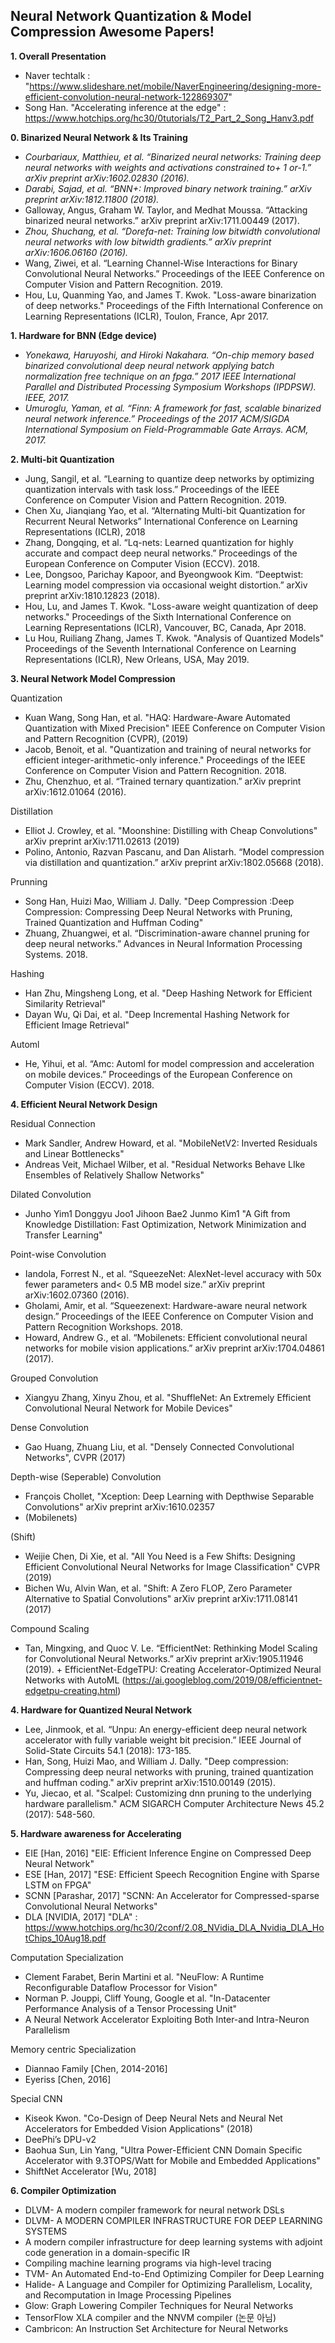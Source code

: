 ## Neural Network Quantization & Model Compression Awesome Papers!

**1. Overall Presentation**
 - Naver techtalk : "https://www.slideshare.net/mobile/NaverEngineering/designing-more-efficient-convolution-neural-network-122869307"
 - Song Han. "Accelerating inference at the edge" : https://www.hotchips.org/hc30/0tutorials/T2_Part_2_Song_Hanv3.pdf
 

**0. Binarized Neural Network & Its Training**
 - *Courbariaux, Matthieu, et al. “Binarized neural networks: Training deep neural networks with weights and activations constrained to+ 1 or-1.” arXiv preprint arXiv:1602.02830 (2016).*
 - *Darabi, Sajad, et al. “BNN+: Improved binary network training.” arXiv preprint arXiv:1812.11800 (2018).*
 - Galloway, Angus, Graham W. Taylor, and Medhat Moussa. “Attacking binarized neural networks.” arXiv preprint arXiv:1711.00449 (2017).
 - *Zhou, Shuchang, et al. “Dorefa-net: Training low bitwidth convolutional neural networks with low bitwidth gradients.” arXiv preprint arXiv:1606.06160 (2016).*  
 - Wang, Ziwei, et al. “Learning Channel-Wise Interactions for Binary Convolutional Neural Networks.” Proceedings of the IEEE Conference on Computer Vision and Pattern Recognition. 2019.
 - Hou, Lu, Quanming Yao, and James T. Kwok. "Loss-aware binarization of deep networks." Proceedings of the Fifth International Conference on Learning Representations (ICLR), Toulon, France, Apr 2017.

**1. Hardware for BNN (Edge device)**
 - *Yonekawa, Haruyoshi, and Hiroki Nakahara. “On-chip memory based binarized convolutional deep neural network applying batch normalization free technique on an fpga.” 2017 IEEE International Parallel and Distributed Processing Symposium Workshops (IPDPSW). IEEE, 2017.* 
 - *Umuroglu, Yaman, et al. “Finn: A framework for fast, scalable binarized neural network inference.” Proceedings of the 2017 ACM/SIGDA International Symposium on Field-Programmable Gate Arrays. ACM, 2017.*

**2. Multi-bit Quantization** 
 - Jung, Sangil, et al. “Learning to quantize deep networks by optimizing quantization intervals with task loss.” Proceedings of the IEEE Conference on Computer Vision and Pattern Recognition. 2019.
 -  Chen Xu, Jianqiang Yao, et al. “Alternating Multi-bit Quantization for Recurrent Neural Networks” International Conference on Learning Representations (ICLR), 2018
 - Zhang, Dongqing, et al. “Lq-nets: Learned quantization for highly accurate and compact deep neural networks.” Proceedings of the European Conference on Computer Vision (ECCV). 2018.
 - Lee, Dongsoo, Parichay Kapoor, and Byeongwook Kim. “Deeptwist: Learning model compression via occasional weight distortion.” arXiv preprint arXiv:1810.12823 (2018).
 - Hou, Lu, and James T. Kwok. "Loss-aware weight quantization of deep networks." Proceedings of the Sixth International Conference on Learning Representations (ICLR), Vancouver, BC, Canada, Apr 2018.
 - Lu Hou, Ruiliang Zhang, James T. Kwok. "Analysis of Quantized Models" Proceedings of the Seventh International Conference on Learning Representations (ICLR), New Orleans, USA, May 2019.

**3. Neural Network Model Compression**

 Quantization
- Kuan Wang, Song Han, et al. "HAQ: Hardware-Aware Automated Quantization with Mixed Precision" IEEE Conference on Computer Vision and Pattern Recognition (CVPR), (2019)
- Jacob, Benoit, et al. "Quantization and training of neural networks for efficient integer-arithmetic-only inference." Proceedings of the IEEE Conference on Computer Vision and Pattern Recognition. 2018.
- Zhu, Chenzhuo, et al. “Trained ternary quantization.” arXiv preprint arXiv:1612.01064 (2016).

 Distillation
- Elliot J. Crowley, et al. "Moonshine: Distilling with Cheap Convolutions" arXiv preprint arXiv:1711.02613 (2019)
- Polino, Antonio, Razvan Pascanu, and Dan Alistarh. “Model compression via distillation and quantization.” arXiv preprint arXiv:1802.05668 (2018).
 
 Prunning
- Song Han, Huizi Mao, William J. Dally. "Deep Compression :Deep Compression: Compressing Deep Neural Networks with Pruning, Trained Quantization and Huffman Coding"
- Zhuang, Zhuangwei, et al. “Discrimination-aware channel pruning for deep neural networks.” Advances in Neural Information Processing Systems. 2018.

 Hashing
- Han Zhu, Mingsheng Long, et al. "Deep Hashing Network for Efficient Similarity Retrieval"
- Dayan Wu, Qi Dai, et al. "Deep Incremental Hashing Network for Efficient Image Retrieval"

 Automl
- He, Yihui, et al. “Amc: Automl for model compression and acceleration on mobile devices.” Proceedings of the European Conference on Computer Vision (ECCV). 2018.


**4. Efficient Neural Network Design**
 
 Residual Connection
 - Mark Sandler, Andrew Howard, et al. "MobileNetV2: Inverted Residuals and Linear Bottlenecks"
 - Andreas Veit, Michael Wilber, et al. "Residual Networks Behave LIke Ensembles of Relatively Shallow Networks"
 
 Dilated Convolution
  - Junho Yim1 Donggyu Joo1 Jihoon Bae2 Junmo Kim1 "A Gift from Knowledge Distillation: Fast Optimization, Network Minimization and Transfer Learning"
  
 Point-wise Convolution
  - Iandola, Forrest N., et al. “SqueezeNet: AlexNet-level accuracy with 50x fewer parameters and< 0.5 MB model size.” arXiv preprint arXiv:1602.07360 (2016).
  - Gholami, Amir, et al. “Squeezenext: Hardware-aware neural network design.” Proceedings of the IEEE Conference on Computer Vision and Pattern Recognition Workshops. 2018.
  - Howard, Andrew G., et al. “Mobilenets: Efficient convolutional neural networks for mobile vision applications.” arXiv preprint arXiv:1704.04861 (2017).
 
 Grouped Convolution
 - Xiangyu Zhang, Xinyu Zhou, et al. "ShuffleNet: An Extremely Efficient Convolutional Neural Network for Mobile Devices"
 
 Dense Convolution
 - Gao Huang, Zhuang Liu, et al. "Densely Connected Convolutional Networks", CVPR (2017)
 
 Depth-wise (Seperable) Convolution
 - François Chollet, "Xception: Deep Learning with Depthwise Separable Convolutions" arXiv preprint arXiv:1610.02357 
 - (Mobilenets)
 
 (Shift)
 - Weijie Chen, Di Xie, et al. "All You Need is a Few Shifts: Designing Efficient Convolutional Neural Networks for Image Classification" CVPR (2019)
 - Bichen Wu, Alvin Wan, et al. "Shift: A Zero FLOP, Zero Parameter Alternative to Spatial Convolutions" arXiv preprint arXiv:1711.08141 (2017)
 
 Compound Scaling
- Tan, Mingxing, and Quoc V. Le. “EfficientNet: Rethinking Model Scaling for Convolutional Neural Networks.” arXiv preprint arXiv:1905.11946 (2019). + EfficientNet-EdgeTPU: Creating Accelerator-Optimized Neural Networks with AutoML (https://ai.googleblog.com/2019/08/efficientnet-edgetpu-creating.html)


  
**4. Hardware for Quantized Neural Network**
 - Lee, Jinmook, et al. “Unpu: An energy-efficient deep neural network accelerator with fully variable weight bit precision.” IEEE Journal of Solid-State Circuits 54.1 (2018): 173-185.
 - Han, Song, Huizi Mao, and William J. Dally. "Deep compression: Compressing deep neural networks with pruning, trained quantization and huffman coding." arXiv preprint arXiv:1510.00149 (2015).
 - Yu, Jiecao, et al. "Scalpel: Customizing dnn pruning to the underlying hardware parallelism." ACM SIGARCH Computer Architecture News 45.2 (2017): 548-560.


**5. Hardware awareness for Accelerating**

 - EIE [Han, 2016] "EIE: Efficient Inference Engine on Compressed Deep Neural Network"
 - ESE [Han, 2017] "ESE: Efficient Speech Recognition Engine with Sparse LSTM on FPGA"
 - SCNN [Parashar, 2017] "SCNN: An Accelerator for Compressed-sparse Convolutional Neural Networks"
 - DLA [NVIDIA, 2017] "DLA" : https://www.hotchips.org/hc30/2conf/2.08_NVidia_DLA_Nvidia_DLA_HotChips_10Aug18.pdf
 
 Computation Specialization
 - Clement Farabet, Berin Martini et al. "NeuFlow: A Runtime Reconfigurable Dataflow Processor for Vision"
 - Norman P. Jouppi, Cliff Young, Google et al. "In-Datacenter Performance Analysis of a Tensor Processing Unit"
  - A Neural Network Accelerator Exploiting Both Inter-and Intra-Neuron Parallelism
  
 Memory centric Specialization
 - Diannao Family [Chen, 2014-2016] 
 - Eyeriss [Chen, 2016]
 
 Special CNN
 - Kiseok Kwon. "Co-Design of Deep Neural Nets and Neural Net Accelerators for Embedded Vision Applications" (2018)
 - DeePhi’s DPU-v2
 - Baohua Sun, Lin Yang, "Ultra Power-Efficient CNN Domain Specific Accelerator with 9.3TOPS/Watt for Mobile and Embedded Applications"
 - ShiftNet Accelerator [Wu, 2018]
 
 **6. Compiler Optimization**
 
 - DLVM- A modern compiler framework for neural network DSLs
 - DLVM- A MODERN COMPILER INFRASTRUCTURE FOR DEEP LEARNING SYSTEMS
 -  A modern compiler infrastructure for deep learning systems with adjoint code generation in a domain-specific IR
 - Compiling machine learning programs via high-level tracing
 - TVM- An Automated End-to-End Optimizing Compiler for Deep Learning
 - Halide- A Language and Compiler for Optimizing Parallelism, Locality, and Recomputation in Image Processing Pipelines
 - Glow: Graph Lowering Compiler Techniques for Neural Networks
 - TensorFlow XLA compiler and the NNVM compiler (논문 아님) 
 - Cambricon: An Instruction Set Architecture for Neural Networks
